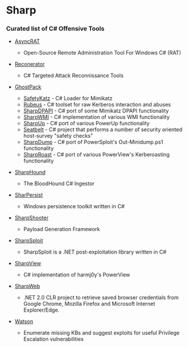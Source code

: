 # Sharp
### Curated list of C# Offensive Tools

* [AsyncRAT](https://github.com/NYAN-x-CAT/AsyncRAT-C-Sharp)
  * Open-Source Remote Administration Tool For Windows C# (RAT)

* [Reconerator](https://github.com/stufus/reconerator)
  * C# Targeted Attack Reconnissance Tools

* [GhostPack](https://github.com/GhostPack)
   * [SafetyKatz](https://github.com/GhostPack/SafetyKatz) - C# Loader for Mimikatz
   * [Rubeus](https://github.com/GhostPack/Rubeus) - C# toolset for raw Kerberos interaction and abuses
   * [SharpDPAPI](https://github.com/GhostPack/SharpDPAPI) - C# port of some Mimikatz DPAPI functionality 
   * [SharpWMI](https://github.com/GhostPack/SharpWMI) - C# implementation of various WMI functionality 
   * [SharpUp](https://github.com/GhostPack/SharpUp) - C# port of various PowerUp functionality
   * [Seatbelt](https://github.com/GhostPack/Seatbelt) - C# project that performs a number of security oriented host-survey "safety checks"
   * [SharpDump](https://github.com/GhostPack/SharpDump) - C# port of PowerSploit's Out-Minidump.ps1 functionality
   * [SharpRoast](https://github.com/GhostPack/SharpRoast) - C# port of various PowerView's Kerberoasting functionality

* [SharpHound](https://github.com/BloodHoundAD/SharpHound)
  * The BloodHound C# Ingestor

* [SharPersist](https://github.com/fireeye/SharPersist)
  * Windows persistence toolkit written in C#

* [SharpShooter](https://github.com/mdsecactivebreach/SharpShooter)
  * Payload Generation Framework

* [SharpSploit](https://github.com/cobbr/SharpSploit)
  * SharpSploit is a .NET post-exploitation library written in C#

* [SharpView](https://github.com/tevora-threat/SharpView)
  * C# implementation of harmj0y's PowerView

* [SharpWeb](https://github.com/djhohnstein/SharpWeb)
  * .NET 2.0 CLR project to retrieve saved browser credentials from Google Chrome, Mozilla Firefox and Microsoft Internet Explorer/Edge.

* [Watson](https://github.com/rasta-mouse/Watson)
  * Enumerate missing KBs and suggest exploits for useful Privilege Escalation vulnerabilities
